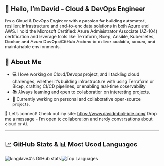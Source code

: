 ## 👋 Hello, I’m David – Cloud & DevOps Engineer

I’m a Cloud & DevOps Engineer with a passion for building automated, resilient infrastructure and end-to-end data solutions in both Azure and AWS. I hold the Microsoft Certified: Azure Administrator Associate (AZ-104) certification and leverage tools like Terraform, Bicep, Ansible, Kubernetes, Docker, and Azure DevOps/GitHub Actions to deliver scalable, secure, and maintainable environments.

## 🚀 About Me
- 💻 I love working on Cloud/Devops project, and I tackling cloud challenges, whether it’s building infrastructure with using Terraform or Bicep, crafting CI/CD pipelines, or enabling real-time observability 
- 📚 Always learning and open to collaboration on interesting projects.
- 🌱 Currently working on personal and collaborative open-source projects.


🤝 Let’s connect!
Check out my site: https://www.davidmboli-idie.com/
Drop me a message - I'm open to collaboration and nerdy conversations about cloud or AI.

---

## 📈 GitHub Stats                            & 📊 Most Used Languages
![kingdave4's GitHub stats](https://github-readme-stats.vercel.app/api?username=kingdave4&show_icons=true&theme=radical)
![Top Languages](https://github-readme-stats.vercel.app/api/top-langs/?username=kingdave4&layout=compact&hide_progress=false&theme=radical)
